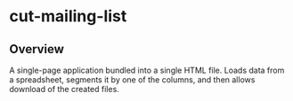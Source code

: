# cut-mailing-list

## Overview

A single-page application bundled into a single HTML file. Loads data from a spreadsheet, segments it by one of the columns, and then allows download of the created files.